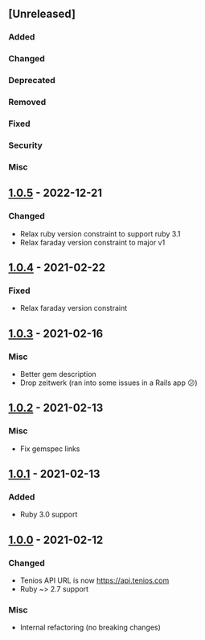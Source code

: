 ## [Unreleased]

### Added
### Changed
### Deprecated
### Removed
### Fixed
### Security
### Misc

## [1.0.5] - 2022-12-21

### Changed

* Relax ruby version constraint to support ruby 3.1
* Relax faraday version constraint to major v1

[1.0.5]: https://github.com/carwow/tenios-api-ruby/compare/v1.0.3...v1.0.4

## [1.0.4] - 2021-02-22

### Fixed

* Relax faraday version constraint

[1.0.4]: https://github.com/carwow/tenios-api-ruby/compare/v1.0.3...v1.0.4

## [1.0.3] - 2021-02-16

### Misc

* Better gem description
* Drop zeitwerk (ran into some issues in a Rails app 😕)

[1.0.3]: https://github.com/carwow/tenios-api-ruby/compare/v1.0.2...v1.0.3

## [1.0.2] - 2021-02-13

### Misc

* Fix gemspec links

[1.0.2]: https://github.com/carwow/tenios-api-ruby/compare/v1.0.1...v1.0.2

## [1.0.1] - 2021-02-13

### Added

* Ruby 3.0 support

[1.0.1]: https://github.com/carwow/tenios-api-ruby/compare/v1.0.0...v1.0.1

## [1.0.0] - 2021-02-12

### Changed

* Tenios API URL is now https://api.tenios.com
* Ruby ~> 2.7 support

### Misc

* Internal refactoring (no breaking changes)

[1.0.0]: https://github.com/carwow/tenios-api-ruby/compare/v0.4.0...v1.0.0
